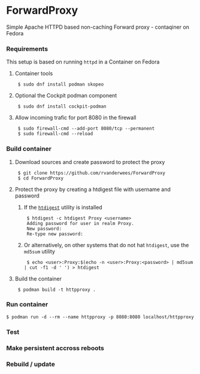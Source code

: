 # ForwardProxy
Simple Apache HTTPD based non-caching Forward proxy - contaqiner on Fedora


### Requirements
This setup is based on running `httpd` in a Container on Fedora
1. Container tools

        $ sudo dnf install podman skopeo
        
1. Optional the Cockpit podman component

        $ sudo dnf install cockpit-podman

1. Allow incoming trafic for port 8080 in the firewall

        $ sudo firewall-cmd --add-port 8080/tcp --permanent
        $ sudo firewall-cmd --reload



### Build container
1. Download sources and create password to protect the proxy

        $ git clone https://github.com/rvanderwees/ForwardProxy
        $ cd ForwardProxy

1. Protect the proxy by creating a htdigest file with username and password
    1. If the [`htdigest`](https://httpd.apache.org/docs/2.4/programs/htdigest.html) utility is installed 

            $ htdigest -c htdigest Proxy <username>
            Adding password for user in realm Proxy.
            New password: 
            Re-type new password: 

    1. Or alternatively, on other systems that do not hat `htdigest`, use the `md5sum` utility

            $ echo <user>:Proxy:$(echo -n <user>:Proxy:<password> | md5sum | cut -f1 -d ' ') > htdigest

1. Build the container

        $ podman build -t httpproxy .


### Run container

    $ podman run -d --rm --name httpproxy -p 8080:8080 localhost/httpproxy


### Test


### Make persistent accross reboots


### Rebuild / update
